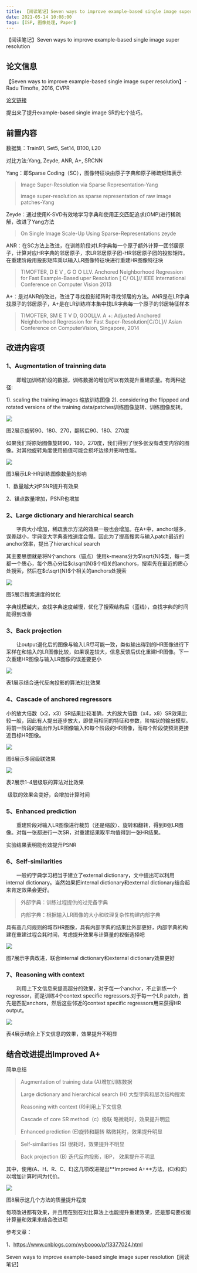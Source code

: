 ```yaml
---
title: 【阅读笔记】Seven ways to improve example-based single image super resolution
date: 2021-05-14 10:08:00
tags: [ISP, 图像处理, Paper]
---
```


【阅读笔记】Seven ways to improve example-based single image super resolution
<!--more-->


## 论文信息

【Seven ways to improve example-based single image super resolution】-Radu Timofte, 2016, CVPR

[论文链接](https://www.cv-foundation.org/openaccess/content_cvpr_2016/html/Timofte_Seven_Ways_to_CVPR_2016_paper.html)

提出来了提升example-based single image SR的七个技巧。



## 前置内容



数据集：Train91, Set5, Set14, B100, L20

对比方法:Yang, Zeyde, ANR, A+, SRCNN

Yang：即Sparse Coding（SC），图像特征块由原子字典和原子稀疏矩阵表示

> Image Super-Resolution via Sparse Representation-Yang
>
> image super-resolution as sparse representation of raw image patches-Yang

Zeyde：通过使用K-SVD有效地学习字典和使用正交匹配追求(OMP)进行稀疏解，改进了Yang方法

> On Single Image Scale-Up Using Sparse-Representations  zeyde

ANR：在SC方法上改进，在训练阶段对LR字典每一个原子额外计算一团邻居原子，计算对应HR字典的邻居原子，求LR邻居原子团-HR邻居原子团的投影矩阵。在重建阶段用投影矩阵乘以输入LR图像特征块进行重建HR图像特征块

> TIMOFTER, D E V , G O O LLV. Anchored Neighborhood Regression for Fast Example-Based uper Resolution [ C/ OL]// IEEE International Conference on Computer Vision 2013

A+：是对ANR的改进，改进了寻找投影矩阵时寻找邻居的方法。ANR是在LR字典找原子的邻居原子，A+是在LR训练样本集中找LR字典每一个原子的邻居特征样本

> TIMOFTER, SM E T V D, GOOLLV. A +: Adjusted Anchored Neighborhood Regression for Fast Super-Resolution[C/OL]// Asian Conference on ComputerVision, Singapore, 2014

 

## 改进内容项

### 1、Augmentation of trainning data

　　即增加训练阶段的数据，训练数据的增加可以有效提升重建质量。有两种途径:

1). scaling the training images 缩放训练图像
2). considering the flippped and rotated versions of the training data/patches训练图像旋转、训练图像反转。

 ![](https://img-blog.nos-eastchina1.126.net/blog2021/blog_SR_7Way_Fig2.png)

图2展示旋转90、180、270，翻转后90、180、270度

如果我们将原始图像旋转90，180，270度，我们得到了很多张没有改变内容的图像。对其他旋转角度使用插值可能会损坏边缘并影响性能。



 ![](https://img-blog.nos-eastchina1.126.net/blog2021/blog_SR_7Way_Fig3.png)

图3展示LR-HR训练图像数量的影响

1、数量越大对PSNR提升有效果

2、锚点数量增加，PSNR也增加



### 2、Large dictionary and hierarchical search

　　字典大小增加，稀疏表示方法的效果一般也会增加。在A+中，anchor越多，误差越小，字典变大字典查找速度会慢。因此为了提高搜索与输入patch最近的anchor效率，提出了hierarchical search

其主要思想就是将N个anchors（锚点）使用k-means分为$\sqrt{N}$类，每一类都一个质心，每个质心分给$c\sqrt{N}$个相关的anchors，搜索先在最近的质心处搜索，然后在$c\sqrt{N}$个相关的anchors处搜索



 ![](https://img-blog.nos-eastchina1.126.net/blog2021/blog_SR_7Way_Fig5.png)

图5展示搜索速度的优化

字典规模越大，查找字典速度越慢，优化了搜索结构后（蓝线），查找字典的时间能得到改善





### 3、Back projection

　　让output退化后的图像与输入LR尽可能一致，类似输出得到的HR图像进行下采样在和输入的LR图像比较，如果误差较大，信息反馈后优化重建HR图像。下一次重建HR图像与输入LR图像的误差要更小



 ![](https://img-blog.nos-eastchina1.126.net/blog2021/blog_SR_7Way_Tab1.png)

表1展示结合迭代反向投影的算法对比效果

### 4、Cascade of anchored regressors

小的放大倍数（x2，x3）SR结果比较准确，大的放大倍数（x4，x8）SR效果比较一般，因此有人提出逐步放大，即使用相同的特征和参数，阶梯状的输出模型。将前一阶段的输出作为LR图像输入和每个阶段的HR图像，而每个阶段使预测更接近目标HR图像。



 ![](https://img-blog.nos-eastchina1.126.net/blog2021/blog_SR_7Way_Fig6.png)

图6展示多层级联效果



 ![](https://img-blog.nos-eastchina1.126.net/blog2021/blog_SR_7Way_Tab2.png)

表2展示1-4层级联的算法对比效果



​	级联的效果会变好，会增加计算时间



### 5、Enhanced prediction

　　重建阶段对输入LR图像进行裁剪（还是缩放）、旋转和翻转，得到8张LR图像。对每一张都进行一次SR，对重建结果取平均值得到一张HR结果。



实验结果表明能有效提升PSNR



### 6、Self-similarities

　　一般的字典学习相当于建立了external dictionary，文中提出可以利用internal dictionary。当然如果把internal dictionary和external dictionary结合起来肯定效果会更好。

> 外部字典：训练过程提供的过完备字典
>
> 内部字典：根据输入LR图像的大小和纹理复杂性构建内部字典

具有高几何规则的城市HR图像，具有内部字典的结果比外部更好，内部字典的构建在重建过程会耗时间，考虑提升效果与计算量的权衡选择吧



 ![](https://img-blog.nos-eastchina1.126.net/blog2021/blog_SR_7Way_Fig7.png)

图7展示字典改进，联合internal dictionary和external dictionary效果更好



### 7、Reasoning with context

　　利用上下文信息来提高超分的效果，对于每一个anchor，不止训练一个regressor，而是训练4个context specific regressors.对于每一个LR patch，首先是匹配anchors，然后这些邻近的context specific regressors用来获得HR output。

 ![](https://img-blog.nos-eastchina1.126.net/blog2021/blog_SR_7Way_Tab4.png)

表4展示结合上下文信息的效果，效果提升不明显





## 结合改进提出Improved A+



简单总结

> Augmentation of training data (A)增加训练数据
>
> Large dictionary and hierarchical search (H) 大型字典和层次结构搜索
>
> Reasoning with context (R)利用上下文信息
>
> Cascade of core SR method（c）级联   略微耗时，效果提升明显
>
> Enhanced prediction (E)旋转和翻转 略微耗时，效果提升明显



> Self-similarities (S) 很耗时，效果提升不明显
>
> Back projection (B) 迭代反向投影，IBP， 效果提升不明显



其中，使用(A、H、R、C、E)这几项改进提出**Improved A+**方法，(C)和(E)以增加计算时间为代价。





 ![](https://img-blog.nos-eastchina1.126.net/blog2021/blog_SR_7Way_Fig8.png)

图8展示这几个方法的质量提升程度



每项改进都有效果，并且用在别在对比算法上也能提升重建效果，还是那句要权衡计算量和效果来结合改进项





参考文章：

1、https://www.cnblogs.com/wyboooo/p/13377024.html

Seven ways to improve example-based single image super resolution【阅读笔记】